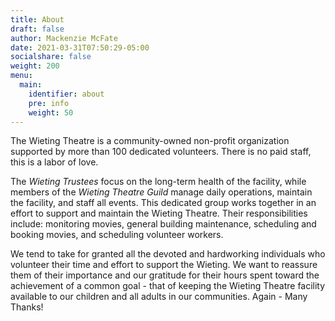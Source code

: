 ```yaml
---
title: About
draft: false
author: Mackenzie McFate
date: 2021-03-31T07:50:29-05:00
socialshare: false
weight: 200
menu:
  main:
    identifier: about
    pre: info
    weight: 50
---
```


The Wieting Theatre is a community-owned non-profit organization supported by more than 100 dedicated volunteers. There is no paid staff, this is a labor of love.  

The _Wieting Trustees_ focus on the long-term health of the facility, while members of the _Wieting Theatre Guild_ manage daily operations, maintain the facility, and staff all events.  This dedicated group works together in an effort to support and maintain the Wieting Theatre. Their responsibilities include: monitoring movies, general building maintenance, scheduling and booking movies, and scheduling volunteer workers.

We tend to take for granted all the devoted and hardworking individuals who volunteer their time and effort to support the Wieting.  We want to reassure them of their importance and our gratitude for their hours spent toward the achievement of a common goal - that of keeping the Wieting Theatre facility available to our children and all adults in our communities.   Again - Many Thanks!
